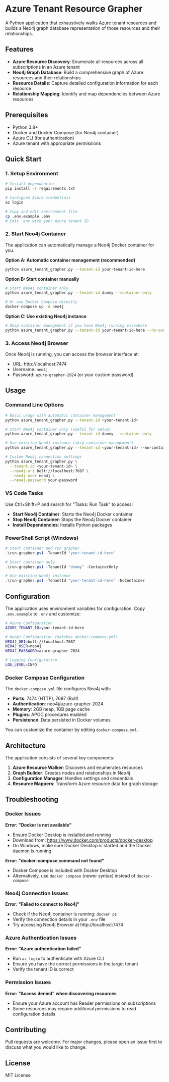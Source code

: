 # Azure Tenant Resource Grapher

A Python application that exhaustively walks Azure tenant resources and builds a Neo4j graph database representation of those resources and their relationships.

## Features

- **Azure Resource Discovery**: Enumerate all resources across all subscriptions in an Azure tenant
- **Neo4j Graph Database**: Build a comprehensive graph of Azure resources and their relationships  
- **Resource Details**: Capture detailed configuration information for each resource
- **Relationship Mapping**: Identify and map dependencies between Azure resources

## Prerequisites

- Python 3.8+
- Docker and Docker Compose (for Neo4j container)
- Azure CLI (for authentication)
- Azure tenant with appropriate permissions

## Quick Start

### 1. Setup Environment
```bash
# Install dependencies
pip install -r requirements.txt

# Configure Azure credentials
az login

# Copy and edit environment file
cp .env.example .env
# Edit .env with your Azure tenant ID
```

### 2. Start Neo4j Container
The application can automatically manage a Neo4j Docker container for you.

**Option A: Automatic container management (recommended)**
```bash
python azure_tenant_grapher.py --tenant-id your-tenant-id-here
```

**Option B: Start container manually**
```bash
# Start Neo4j container only
python azure_tenant_grapher.py --tenant-id dummy --container-only

# Or use Docker Compose directly
docker-compose up -d neo4j
```

**Option C: Use existing Neo4j instance**
```bash
# Skip container management if you have Neo4j running elsewhere
python azure_tenant_grapher.py --tenant-id your-tenant-id-here --no-container
```

### 3. Access Neo4j Browser
Once Neo4j is running, you can access the browser interface at:
- URL: http://localhost:7474
- Username: `neo4j`
- Password: `azure-grapher-2024` (or your custom password)

## Usage

### Command Line Options

```bash
# Basic usage with automatic container management
python azure_tenant_grapher.py --tenant-id <your-tenant-id>

# Start Neo4j container only (useful for setup)
python azure_tenant_grapher.py --tenant-id dummy --container-only

# Use existing Neo4j instance (skip container management)
python azure_tenant_grapher.py --tenant-id <your-tenant-id> --no-container

# Custom Neo4j connection settings
python azure_tenant_grapher.py \
  --tenant-id <your-tenant-id> \
  --neo4j-uri bolt://localhost:7687 \
  --neo4j-user neo4j \
  --neo4j-password your-password
```

### VS Code Tasks

Use Ctrl+Shift+P and search for "Tasks: Run Task" to access:
- **Start Neo4j Container**: Starts the Neo4j Docker container
- **Stop Neo4j Container**: Stops the Neo4j Docker container  
- **Install Dependencies**: Installs Python packages

### PowerShell Script (Windows)

```powershell
# Start container and run grapher
.\run-grapher.ps1 -TenantId "your-tenant-id-here"

# Start container only
.\run-grapher.ps1 -TenantId "dummy" -ContainerOnly

# Use existing Neo4j instance
.\run-grapher.ps1 -TenantId "your-tenant-id-here" -NoContainer
```

## Configuration

The application uses environment variables for configuration. Copy `.env.example` to `.env` and customize:

```bash
# Azure Configuration
AZURE_TENANT_ID=your-tenant-id-here

# Neo4j Configuration (matches docker-compose.yml)
NEO4J_URI=bolt://localhost:7687
NEO4J_USER=neo4j
NEO4J_PASSWORD=azure-grapher-2024

# Logging Configuration
LOG_LEVEL=INFO
```

### Docker Compose Configuration

The `docker-compose.yml` file configures Neo4j with:
- **Ports**: 7474 (HTTP), 7687 (Bolt)
- **Authentication**: neo4j/azure-grapher-2024
- **Memory**: 2GB heap, 1GB page cache
- **Plugins**: APOC procedures enabled
- **Persistence**: Data persisted in Docker volumes

You can customize the container by editing `docker-compose.yml`.

## Architecture

The application consists of several key components:

1. **Azure Resource Walker**: Discovers and enumerates resources
2. **Graph Builder**: Creates nodes and relationships in Neo4j
3. **Configuration Manager**: Handles settings and credentials
4. **Resource Mappers**: Transform Azure resource data for graph storage

## Troubleshooting

### Docker Issues

**Error: "Docker is not available"**
- Ensure Docker Desktop is installed and running
- Download from: https://www.docker.com/products/docker-desktop
- On Windows, make sure Docker Desktop is started and the Docker daemon is running

**Error: "docker-compose command not found"**
- Docker Compose is included with Docker Desktop
- Alternatively, use `docker compose` (newer syntax) instead of `docker-compose`

### Neo4j Connection Issues

**Error: "Failed to connect to Neo4j"**
- Check if the Neo4j container is running: `docker ps`
- Verify the connection details in your `.env` file
- Try accessing Neo4j Browser at http://localhost:7474

### Azure Authentication Issues

**Error: "Azure authentication failed"**
- Run `az login` to authenticate with Azure CLI
- Ensure you have the correct permissions in the target tenant
- Verify the tenant ID is correct

### Permission Issues

**Error: "Access denied" when discovering resources**
- Ensure your Azure account has Reader permissions on subscriptions
- Some resources may require additional permissions to read configuration details

## Contributing

Pull requests are welcome. For major changes, please open an issue first to discuss what you would like to change.

## License

MIT License
